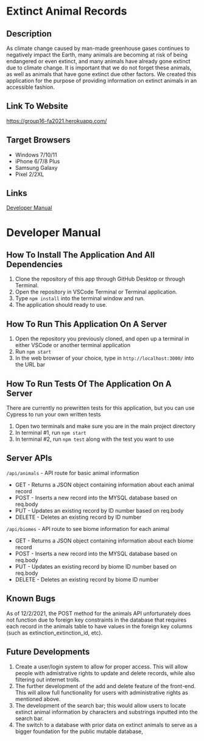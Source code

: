 # Extinct Animal Records

## Description
As climate change caused by man-made greenhouse gases continues to negatively impact the Earth,
many animals are becoming at risk of being endangered or even extinct, and many
animals have already gone extinct due to climate change. It is important that we do not forget
these animals, as well as animals that have gone extinct due other factors.
We created this application for the purpose of providing information on extinct animals in an accessible fashion.
## Link To Website
https://group16-fa2021.herokuapp.com/
## Target Browsers
- Windows 7/10/11
- iPhone 6/7/8 Plus
- Samsung Galaxy 
- Pixel 2/2XL
## Links
[Developer Manual](https://github.com/efalope2059/Group16-Final-INST377FA2021/blob/main/README.md#developer-manual)

# Developer Manual
## How To Install The Application And All Dependencies
1. Clone the repository of this app through GitHub Desktop or through Terminal.
2. Open the repository in VSCode Terminal or Terminal application.
3. Type `npm install` into the terminal window and run.
4. The application should ready to use.
## How To Run This Application On A Server
1. Open the repository you previously cloned, and open up a terminal in either VSCode or another terminal application
2. Run `npm start`
3. In the web browser of your choice, type in `http://localhost:3000/` into the URL bar
## How To Run Tests Of The Application On A Server
There are currently no prewritten tests for this application, but you can use Cypress to run your own written tests
1. Open two terminals and make sure you are in the main project directory
2. In terminal #1, run `npm start`
3. In terminal #2, run `npm test` along with the test you want to use
## Server APIs
`/api/animals` - API route for basic animal information
- GET - Returns a JSON object containing information about each animal record
- POST - Inserts a new record into the MYSQL database based on req.body 
- PUT - Updates an existing record by ID number based on req.body 
- DELETE - Deletes an existing record by ID number

`/api/biomes` - API route to see biome information for each animal
- GET - Returns a JSON object containing information about each biome record
- POST - Inserts a new record into the MYSQL database based on req.body 
- PUT - Updates an existing record by biome ID number based on req.body 
- DELETE - Deletes an existing record by biome ID number

## Known Bugs
As of 12/2/2021, the POST method for the animals API unfortunately does not function due to foreign key constraints in the database that requires each record in the animals table to have values in the foreign key columns (such as extinction_extinction_id, etc).
## Future Developments 
1. Create a user/login system to allow for proper access. This will allow people with admistrative rights to update and delete records, while also filtering out internet trolls.
2. The further development of the add and delete feature of the front-end. This will allow full functionality for users with administrative rights as mentioned above.
3. The development of the search bar; this would allow users to locate extinct animal information by characters and substrings inputted into the search bar.
4. The switch to a database with prior data on extinct animals to serve as a bigger foundation for the public mutable database,

